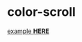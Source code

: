 # color-scroll
 
<a href="https://glebaz66.github.io/color-scroll/scroll/main.html">example <b>HERE</b></a>

